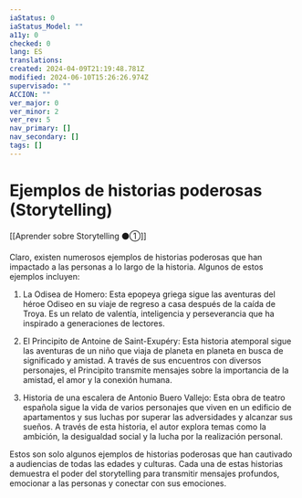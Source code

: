 ```yaml
---
iaStatus: 0
iaStatus_Model: ""
a11y: 0
checked: 0
lang: ES
translations: 
created: 2024-04-09T21:19:48.781Z
modified: 2024-06-10T15:26:26.974Z
supervisado: ""
ACCION: ""
ver_major: 0
ver_minor: 2
ver_rev: 5
nav_primary: []
nav_secondary: []
tags: []
---
```

# Ejemplos de historias poderosas (Storytelling)

[[Aprender sobre Storytelling ⚫①]]

Claro, existen numerosos ejemplos de historias poderosas que han impactado a las personas a lo largo de la historia. Algunos de estos ejemplos incluyen:

1. La Odisea de Homero: Esta epopeya griega sigue las aventuras del héroe Odiseo en su viaje de regreso a casa después de la caída de Troya. Es un relato de valentía, inteligencia y perseverancia que ha inspirado a generaciones de lectores.

2. El Principito de Antoine de Saint-Exupéry: Esta historia atemporal sigue las aventuras de un niño que viaja de planeta en planeta en busca de significado y amistad. A través de sus encuentros con diversos personajes, el Principito transmite mensajes sobre la importancia de la amistad, el amor y la conexión humana.

3. Historia de una escalera de Antonio Buero Vallejo: Esta obra de teatro española sigue la vida de varios personajes que viven en un edificio de apartamentos y sus luchas por superar las adversidades y alcanzar sus sueños. A través de esta historia, el autor explora temas como la ambición, la desigualdad social y la lucha por la realización personal.

Estos son solo algunos ejemplos de historias poderosas que han cautivado a audiencias de todas las edades y culturas. Cada una de estas historias demuestra el poder del storytelling para transmitir mensajes profundos, emocionar a las personas y conectar con sus emociones.

